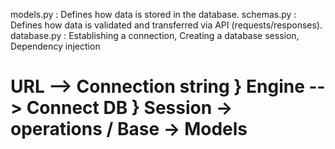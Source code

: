 models.py  : Defines how data is stored in the database.
schemas.py : Defines how data is validated and transferred via API (requests/responses).
database.py : Establishing a connection, Creating a database session, Dependency injection


# URL --> Connection string } Engine --> Connect DB } Session -> operations / Base -> Models


